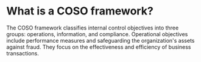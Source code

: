 # What is a COSO framework?
The COSO framework classifies internal control objectives into three groups: operations, information, and compliance. Operational objectives include performance measures and safeguarding the organization's assets against fraud. They focus on the effectiveness and efficiency of business transactions.
